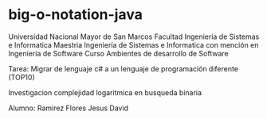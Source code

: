 # big-o-notation-java
Universidad Nacional Mayor de San Marcos
Facultad Ingeniería de Sistemas e Informatica
Maestria Ingeniería de Sistemas e Informatica con mención en Ingenieria de Software
Curso Ambientes de desarrollo de Software

Tarea: 
Migrar de lenguaje c# a un lenguaje de programación diferente (TOP10)

Investigacion complejidad logaritmica  en busqueda binaria

Alumno: Ramirez Flores Jesus David 

